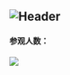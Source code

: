 ![Header](https://capsule-render.vercel.app/api?type=Waving&color=timeGradient&height=200&animation=fadeIn&section=header&text=OStarsO&fontSize=60)
---
#### 参观人数：
![](https://count.getloli.com/get/@OStarsO?theme=rule34)
